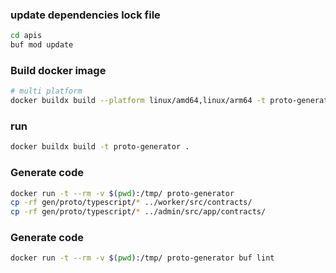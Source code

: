 ### update dependencies lock file

```bash
cd apis
buf mod update
```

### Build docker image

```bash
# multi platform
docker buildx build --platform linux/amd64,linux/arm64 -t proto-generator .
```

### run

```bash
docker buildx build -t proto-generator .
```

### Generate code

```bash
docker run -t --rm -v $(pwd):/tmp/ proto-generator
cp -rf gen/proto/typescript/* ../worker/src/contracts/
cp -rf gen/proto/typescript/* ../admin/src/app/contracts/
```

### Generate code

```bash
docker run -t --rm -v $(pwd):/tmp/ proto-generator buf lint
```
